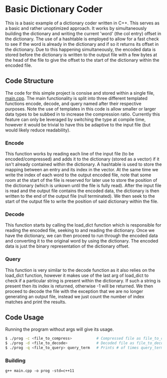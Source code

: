 # Basic Dictionary Coder

This is a basic example of a dictionary coder written in C++.  This serves as a basic and rather unoptimized approach.  It works by simultaneously building the dictionary and writing the current 'word' (the col entry) offset in the dictionary.  The use of a hashtable is employed to allow for a fast check to see if the word is already in the dictionary and if so it returns its offset in the dictionary.  Due to this happening simultaneously, the encoded data is stored before the dictionary is written to the output file with a few bytes at the head of the file to give the offset to the start of the dictionary within the encoded file.

## Code Structure
The code for this simple project is consise and stored within a single file, [main.cpp](https://github.com/Mjdgithuber/BasicDictionaryCoder/blob/master/src/main.cpp).  The main functionality is split into three different templated functions encode, decode, and query named after their respective purposes.  Note the use of templates in this code is allow smaller or larger data types to be subbed in to increase the compression ratio.  Currently this feature can only be leveraged by switching the type at compile time, however it would be trivial to have this be adaptive to the input file (but would likely reduce readability).

### Encode
This function works by reading each line of the input file (to be encoded/compressed) and adds it to the dictionary (stored as a vector) if it isn't already contained within the dictionary.  A hashtable is used to store the mapping between an entry and its index in the vector.  At the same time we write the index of each word to the output encoded file, note that some room at the start of the file is reserved for later use to store the position of the dictionary (which is unkown until the file is fully read).  After the input file is read and the output file contains the encoded data, the dictionary is then written to the end of the output file (null terminated).  We then seek to the start of the output file to write the position of said dictionary within the file.

### Decode
This function starts by calling the load_dict function which is responsible for reading the encoded file, seeking to and reading the dictionary.  Once we have the dictionary, we can then proceed to run through the encoded data and converting it to the original word by using the dictionary.  The encoded data is just the binary representation of the dictionary offset.

### Query
This function is very similar to the decode function as it also relies on the load_dict function, however it makes use of the last arg of load_dict to check if a particular string is present within the dictionary.  If such a string is present then its index is returned, otherwise -1 will be returned.  We then proceed to decode the file with the exception that we are no longer generating an output file, instead we just count the number of index matches and print the results.

## Code Usage
Running the program without args will give its usage.
```bash
$ ./prog -c <file_to_compress>           # Compressed file as file_to_compress.enc
$ ./prog -d <file_to_decode>             # Decoded file as file_to_decode.dec
$ ./prog -q <file_to_query> query_term   # Prints # of times query_term shows up in file_to_query
```

### Building
`g++ main.cpp -o prog -std=c++11`
